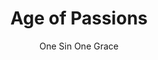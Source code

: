 ---
author: One Sin One Grace
title: Age of Passions
summary: |
    Ezekiel the tarnished warrior returns to the Lands Between, guided by Grace, dreaming of blasphemous fire.

    Here they meet, by fate, a nameless misbegotten, and the tools to force their own destiny in the Falme of Ambition.
...
